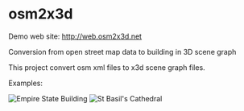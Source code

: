 osm2x3d
==============

Demo web site: http://web.osm2x3d.net

Conversion from open street map data to building in 3D scene graph  

This project convert osm xml files to x3d scene graph files.  

Examples:

![Empire State Building](http://web.osm2x3d.net/examples/Empire_State_Building.png)
![St Basil's Cathedral](http://web.osm2x3d.net/examples/St_Basil_Cathedral.png)


